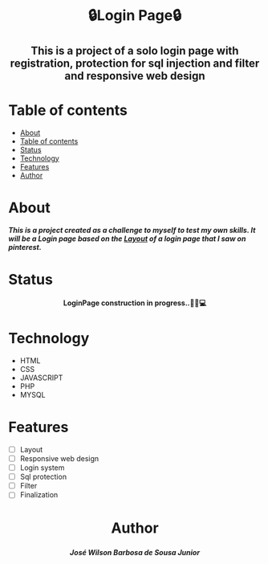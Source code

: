 # <h1 align="center">🔒Login Page🔒</h1>
## <p align="center">This is a project of a solo login page with registration, protection for sql injection and filter and responsive web design</p>

 # Table of contents
 
   * [About](#about)
   * [Table of contents](#table-of-contents)
   * [Status](#status)
   * [Technology](#technology)
   * [Features](#features)
   * [Author](#author)
   

   
# About

##### This is a project created as a challenge to myself to test my own skills. It will be a Login page based on the [Layout](../layout/layout.md ) of a login page that I saw on pinterest.

# Status

#### <h4 align="center">LoginPage construction in progress..🚧🔨💻</h4>

# Technology

  * HTML
  * CSS
  * JAVASCRIPT
  * PHP
  * MYSQL
  
# Features 
  - [ ] Layout
  - [ ] Responsive web design
  - [ ] Login system
  - [ ] Sql protection
  - [ ] Filter
  - [ ] Finalization
  
# <h1 align="center">Author</h1>

##### <h5 align="center">José Wilson Barbosa de Sousa Junior</h5>

